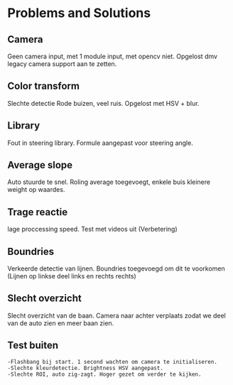 # Problems and Solutions

## Camera
Geen camera input, met 1 module input, met opencv niet. Opgelost dmv legacy camera support aan te zetten.

## Color transform
Slechte detectie Rode buizen, veel ruis. Opgelost met HSV + blur.

## Library
Fout in steering library. Formule aangepast voor steering angle.

## Average slope
Auto stuurde te snel. Roling average toegevoegt, enkele buis kleinere weight op waardes.

## Trage reactie
lage proccessing speed. Test met videos uit (Verbetering)

## Boundries
Verkeerde detectie van lijnen. Boundries toegevoegd om dit te voorkomen (Lijnen op linkse deel links en rechts rechts)

## Slecht overzicht
Slecht overzicht van de baan. Camera naar achter verplaats zodat we deel van de auto zien en meer baan zien.

## Test buiten
	-Flashbang bij start. 1 second wachten om camera te initialiseren.
	-Slechte kleurdetectie. Brightness HSV aangepast.
	-Slechte ROI, auto zig-zagt. Hoger gezet om verder te kijken.
